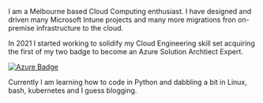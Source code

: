 I am a Melbourne based Cloud Computing enthusiast. I have designed and driven many Microsoft Intune projects and many more migrations fron on-premise infrastructure to the cloud.

In 2021 I started working to solidify my Cloud Engineering skill set acquiring the first of my two badge to become an Azure Solution Archtiect Expert.

[![Azure Badge](https://images.credly.com/size/340x340/images/987adb7e-49be-4e24-b67e-55986bd3fe66/azure-solutions-architect-expert-600x600.png "Azure Badge")](https://docs.microsoft.com/en-us/learn/certifications/azure-solutions-architect/)



Currently I am learning how to code in Python and dabbling a bit in Linux, bash, kubernetes and I guess blogging.



